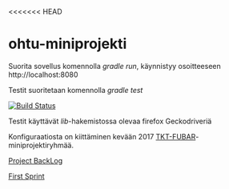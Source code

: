 <<<<<<< HEAD
# ohtu-miniprojekti

Suorita sovellus komennolla _gradle run_, käynnistyy osoitteeseen http://localhost:8080

Testit suoritetaan komennolla _gradle test_

[![Build Status](https://travis-ci.org/vaisanem/ohtu-miniprojekti.svg?branch=master)](https://travis-ci.org/vaisanem/ohtu-miniprojekti)

Testit käyttävät _lib_-hakemistossa olevaa firefox Geckodriveriä

Konfiguraatiosta on kiittäminen kevään 2017 [TKT-FUBAR](https://github.com/TKT-FUBAR/Ohtu-miniprojekti)-miniprojektiryhmää.

[Project BackLog](https://docs.google.com/spreadsheets/d/1buq7sBb_nRdBZMHKWHFA3ipxtxQ8gRC5szWM1WUgi8A/edit?usp=sharing)

[First Sprint](https://docs.google.com/spreadsheets/d/1ImM3rdsm4RPNh8BDvbMcLxRbnVOARmnco10cEbbXApI/edit?usp=sharing)

